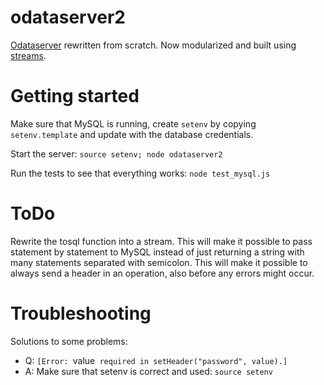 odataserver2
============

[Odataserver](https://github.com/gizur/odataserver) rewritten from scratch. Now modularized
and built using [streams](https://nodejs.org/api/stream.html).


Getting started
==============

Make sure that MySQL is running, create `setenv` by copying `setenv.template` and update with 
the database credentials.

Start the server: `source setenv; node odataserver2`

Run the tests to see that everything works: `node test_mysql.js`


ToDo
====

Rewrite the tosql function into a stream. This will make it possible to pass statement by statement 
to MySQL instead of just returning a string with many statements separated with semicolon. This will 
make it possible to always send a header in an operation, also before any errors might occur.


Troubleshooting
==============

Solutions to some problems:

 * Q: `[Error: `value` required in setHeader("password", value).]`
 * A: Make sure that setenv is correct and used: `source setenv`
